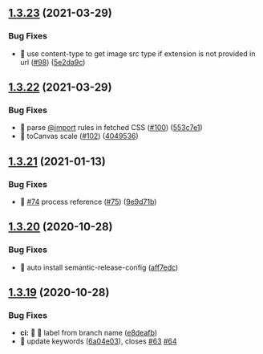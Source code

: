 ## [1.3.23](https://github.com/bubkoo/html-to-image/compare/v1.3.22...v1.3.23) (2021-03-29)


### Bug Fixes

* 🐛 use content-type to get image src type if extension is not provided in url ([#98](https://github.com/bubkoo/html-to-image/issues/98)) ([5e2da9c](https://github.com/bubkoo/html-to-image/commit/5e2da9c3a5e0b7ff5f3e84de4272c2574b2e5460))

## [1.3.22](https://github.com/bubkoo/html-to-image/compare/v1.3.21...v1.3.22) (2021-03-29)


### Bug Fixes

* 🐛 parse [@import](https://github.com/import) rules in fetched CSS ([#100](https://github.com/bubkoo/html-to-image/issues/100)) ([553c7e1](https://github.com/bubkoo/html-to-image/commit/553c7e1086038c268019333fab0d8b8252504633))
* 🐛 toCanvas scale ([#102](https://github.com/bubkoo/html-to-image/issues/102)) ([4049536](https://github.com/bubkoo/html-to-image/commit/40495364a26ce18f951d04da24b2a0cc9254a6b9))

## [1.3.21](https://github.com/bubkoo/html-to-image/compare/v1.3.20...v1.3.21) (2021-01-13)


### Bug Fixes

* 🐛 [#74](https://github.com/bubkoo/html-to-image/issues/74) process reference ([#75](https://github.com/bubkoo/html-to-image/issues/75)) ([9e9d71b](https://github.com/bubkoo/html-to-image/commit/9e9d71ba80133c0f676053b04cf5787fd0469f80))

## [1.3.20](https://github.com/bubkoo/html-to-image/compare/v1.3.19...v1.3.20) (2020-10-28)


### Bug Fixes

* 🐛 auto install semantic-release-config ([aff7edc](https://github.com/bubkoo/html-to-image/commit/aff7edce1b3df1822d455d17a9c28ae8768eca9e))

## [1.3.19](https://github.com/bubkoo/html-to-image/compare/v1.3.18...v1.3.19) (2020-10-28)


### Bug Fixes

* **ci:** 🐛 👷 label from branch name ([e8deafb](https://github.com/bubkoo/html-to-image/commit/e8deafb3ac8b540226d9692e5b267d657030eccc))
* 🐛 update keywords ([6a04e03](https://github.com/bubkoo/html-to-image/commit/6a04e03eb30d76601fc153d6d8439dbe73725503)), closes [#63](https://github.com/bubkoo/html-to-image/issues/63) [#64](https://github.com/bubkoo/html-to-image/issues/64)
